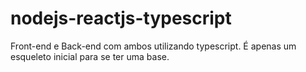 # nodejs-reactjs-typescript

Front-end e Back-end com ambos utilizando typescript. É apenas um esqueleto inicial para se ter uma base.
